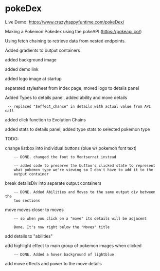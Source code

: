 # pokeDex

Live Demo: https://www.crazyhappyfuntime.com/pokeDex/

Making a Pokemon Pokedex using the pokeAPI (https://pokeapi.co/)

Using fetch chaining to retrieve data from nested endpoints.

Added gradients to output containers

added background image

added demo link

added logo image at startup

separated stylesheet from index page, moved logo to details panel

Added Types to details panel, added ability and move details

     -- replaced "$effect_chance" in details with actual value from API call

added click function to Evolution Chains

added stats to details panel, added type stats to selected pokemon type

TODO: 

   change listbox into individual buttons (blue w/ pokemon font text)

        -- DONE. changed the font to Montserrat instead

        -- added code to preserve the button's clicked state to represent
        what pokemon type we're viewing so I don't have to add it to the
        output container

   break detailsDiv into separate output containers

        -- DONE. Added Abilities and Moves to the same output div between the
        two sections

   move moves closer to moves

        -- so when you click on a "move" its details will be adjacent

        Done. It's now right below the "Moves" title

   add details to "abilities"

   add highlight effect to main group of pokemon images when clicked

        -- DONE. Added a hover background of lightblue

   add move effects and power to the move details
